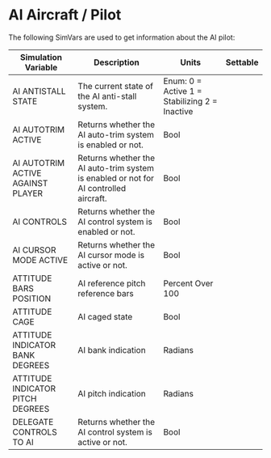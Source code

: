 # AI Aircraft / Pilot

The following SimVars are used to get information about the AI pilot:

| Simulation Variable | Description | Units | Settable |
| --- | --- | --- | --- |
| AI ANTISTALL STATE | The current state of the AI anti-stall system. | Enum: 0 = Active 1 = Stabilizing 2 = Inactive |  |
| AI AUTOTRIM ACTIVE | Returns whether the AI auto-trim system is enabled or not. | Bool |  |
| AI AUTOTRIM ACTIVE AGAINST PLAYER | Returns whether the AI auto-trim system is enabled or not for AI controlled aircraft. | Bool |  |
| AI CONTROLS | Returns whether the AI control system is enabled or not. | Bool |  |
| AI CURSOR MODE ACTIVE | Returns whether the AI cursor mode is active or not. | Bool |  |
| ATTITUDE BARS POSITION | AI reference pitch reference bars | Percent Over 100 |  |
| ATTITUDE CAGE | AI caged state | Bool |  |
| ATTITUDE INDICATOR BANK DEGREES | AI bank indication | Radians |  |
| ATTITUDE INDICATOR PITCH DEGREES | AI pitch indication | Radians |  |
| DELEGATE CONTROLS TO AI | Returns whether the AI control system is active or not. | Bool |  |